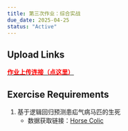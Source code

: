 ```yaml
---
title: 第三次作业：综合实战
due_date: 2025-04-25
status: "Active"
---
```


## Upload Links

[<span style="color:red; font-weight:bold">作业上传连接（点这里）</span>](https://pan.hunnu.edu.cn/u/d/bee3db1f9da543a28b1a/)

## Exercise Requirements
1. 基于逻辑回归预测患疝气病马匹的生死
   * 数据获取链接：[Horse Colic](http://archive.ics.uci.edu/dataset/47/horse+colic)